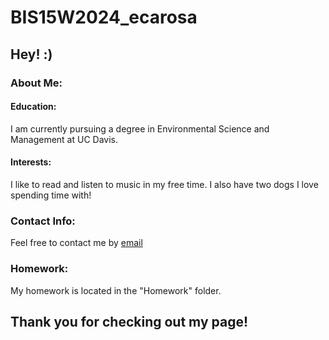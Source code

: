 # BIS15W2024_ecarosa    
## Hey! :)  
### About Me:  
#### Education:  
I am currently pursuing a degree in Environmental Science and Management at UC Davis.    
#### Interests:  
I like to read and listen to music in my free time. I also have two dogs I love spending time with!  

### Contact Info:  
Feel free to contact me by [email](ercarosa@ucdavis.edu)  

### Homework:
My homework is located in the "Homework" folder.

## Thank you for checking out my page!  